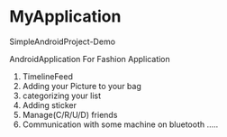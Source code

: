 MyApplication
=============

SimpleAndroidProject-Demo

AndroidApplication For Fashion Application 

1) TimelineFeed 
2) Adding your Picture to your bag
4) categorizing your list
5) Adding sticker
6) Manage(C/R/U/D) friends
7) Communication with some machine on bluetooth
.....


